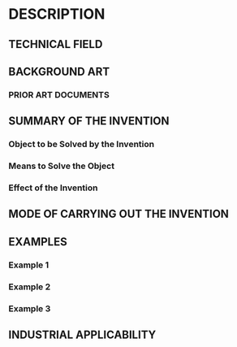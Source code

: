 # DESCRIPTION

## TECHNICAL FIELD

## BACKGROUND ART

### PRIOR ART DOCUMENTS

## SUMMARY OF THE INVENTION

### Object to be Solved by the Invention

### Means to Solve the Object

### Effect of the Invention

## MODE OF CARRYING OUT THE INVENTION

## EXAMPLES

### Example 1

### Example 2

### Example 3

## INDUSTRIAL APPLICABILITY

